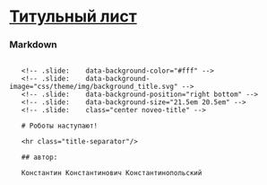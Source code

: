 # [Титульный лист](#title)

### Markdown

<pre><code class="markdown" data-trim data-noescape>
   &lt;!-- .slide:    data-background-color="#fff" -->
   &lt;!-- .slide:    data-background-image="css/theme/img/background_title.svg" -->
   &lt;!-- .slide:    data-background-position="right bottom" -->
   &lt;!-- .slide:    data-background-size="21.5em 20.5em" -->
   &lt;!-- .slide:    class="center noveo-title" -->

   # Роботы наступают!

   &lt;hr class="title-separator"/>

   ## автор:

   Константин Константинович Константинопольский
</code></pre>